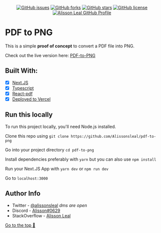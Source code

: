 <p align="center">
    <a href="https://github.com/Alissonsleal/pdf-to-png/issues"><img alt="GitHub issues" src="https://img.shields.io/github/issues/Alissonsleal/pdf-to-png?color=sucess&style=flat-square"></a>
    <a href="https://github.com/Alissonsleal/pdf-to-png/network"><img alt="GitHub forks" src="https://img.shields.io/github/forks/Alissonsleal/pdf-to-png?color=sucess&style=flat-square"></a>
    <a href="https://github.com/Alissonsleal/pdf-to-png/stargazers"><img alt="GitHub stars" src="https://img.shields.io/github/stars/Alissonsleal/pdf-to-png?color=sucess&style=flat-square"></a>
    <a href="https://github.com/Alissonsleal/pdf-to-png/blob/main/LICENSE"><img alt="GitHub license" src="https://img.shields.io/github/license/Alissonsleal/pdf-to-png?color=sucess&style=flat-square"></a>
    <a href="https://github.com/Alissonsleal/"><img alt="Alisson Leal GitHub Profile" src="https://img.shields.io/badge/made%20by-Alisson%20Leal-sucess?style=flat-square&logo=appveyor"></a>
</p>

# PDF to PNG

This is a simple **proof of concept** to convert a PDF file into PNG.

Check out the live version here: [PDF-to-PNG](https://pdf-to-png.vercel.app/)

## Built With:

- [x] [Next.JS](https://nextjs.org)
- [x] [Typescript](https://www.typescriptlang.org)
- [x] [React-pdf](https://www.npmjs.com/package/react-pdf)
- [x] [Deployed to Vercel](https://vercel.com)

## Run this locally

To run this project locally, you'll need Node.js installed.

Clone this repo using `git clone https://github.com/Alissonsleal/pdf-to-png`

Go into your project directory `cd pdf-to-png`

Install dependencies preferably with `yarn` but you can also use `npm install`

Run your Next.JS App with `yarn dev` or `npm run dev`

Go to `localhost:3000`

## Author Info

- Twitter - [@alissonsleal](https://twitter.com/alissonsleal) <i>dms are open</i>
- Discord - [Alisson#0629](https://discord.com/)
- StackOverflow - [Alisson Leal](https://stackoverflow.com/users/14122260/alisson-leal)

[Go to the top 🚀](#pdf-to-png)
